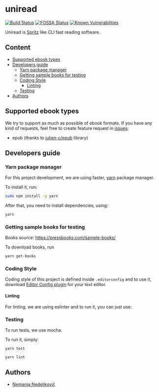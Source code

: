 # uniread

[![Build Status](https://travis-ci.org/nemanjan00/uniread.svg?branch=master)](https://travis-ci.org/nemanjan00/uniread)
[![FOSSA Status](https://app.fossa.io/api/projects/git%2Bgithub.com%2Fnemanjan00%2Funiread.svg?type=shield)](https://app.fossa.io/projects/git%2Bgithub.com%2Fnemanjan00%2Funiread?ref=badge_shield)
[![Known Vulnerabilities](https://snyk.io/test/github/nemanjan00/uniread/badge.svg)](https://snyk.io/test/github/nemanjan00/uniread)

Uniread is [Spritz](http://spritzinc.com/) like CLI fast reading software.

## Content

<!-- vim-markdown-toc GFM -->

* [Supported ebook types](#supported-ebook-types)
* [Developers guide](#developers-guide)
	* [Yarn package manager](#yarn-package-manager)
	* [Getting sample books for testing](#getting-sample-books-for-testing)
	* [Coding Style](#coding-style)
		* [Linting](#linting)
	* [Testing](#testing)
* [Authors](#authors)

<!-- vim-markdown-toc -->

## Supported ebook types

We try to support as much as possible of ebook formats. If you have any kind of requests, feel free to create feature request in [issues](https://github.com/nemanjan00/uniread/issues).

 * epub (thanks to [julien-c/epub](https://github.com/julien-c/epub) library)

## Developers guide

### Yarn package manager

For this project development, we are using faster, [yarn](https://yarnpkg.com/lang/en/) package manager. 

To install it, run: 

```bash
sudo npm install -g yarn
```

After that, you need to install dependencies, using: 

```bash
yarn
```

### Getting sample books for testing

Books source: https://pressbooks.com/sample-books/

To download books, run

```bash
yarn get-books
```

### Coding Style

Coding style of this project is defined inside ``.editorconfig`` and to use it, download [Editor Config plugin](https://editorconfig.org/) for your text editor. 

#### Linting

For linting, we are using eslinter and to run it, you can just use: 

### Testing

To run tests, we use mocha. 

To run it, simply: 

```
yarn test
```

```bash
yarn lint
```

## Authors

 * [Nemanja Nedeljković](https://github.com/nemanjan00)

